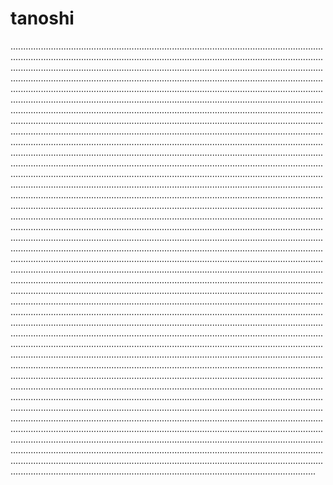 # tanoshi
.........................................................................................................................................................................................................................................................................................................................................................................................................................................................................................................................................................................................................................................................................................................................................................................................................................................................................................................................................................................................................................................................................................................................................................................................................................................................................................................................................................................................................................................................................................................................................................................................................................................................................................................................................................................................................................................................................................................................................................................................................................................................................................................................................................................................................................................................................................................................................................................................................................................................................................................................................................................................................................................................................................................................................................................................................................................................................................................................................................................................................................................................................................................................................................................................................................................................................................................................................................................................................................................................................................................................................................................................................................................................................................................................................................................................................................................................................................................................................................................................................................................................................................................................................................................................................................................................................................................................................................................................................................................................................................................................................................................................................................................................................................................................................................................................................................................................................................................................................................................................................................................................................................................................................................................................................................................................................................
